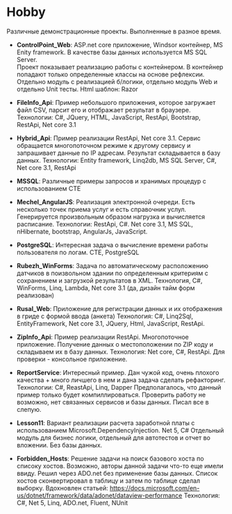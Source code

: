 # Hobby
Различные демонстрационные проекты. Выполненные в разное время.

- **ControlPoint_Web**: ASP.net core приложение, Windsor контейнер, MS Enity framework. В качестве базы данных используется MS SQL Server.  
Проект показывает реализацию работы с контейнером. В контейнер попадают только определенные классы на основе рефлексии.
Отдельно модуль с реализацией б/логики, отдельно модуль Web и отдельно Unit тесты. Html шаблон: Razor

- **FileInfo_Api**: Пример небольшого приложения, которое загружает файл CSV, парсит его и отображает результат в браузере. 
Технологии: C#, JQuery, HTML, JavaScript, RestApi, Bootstrap, RestApi, Net core 3.1

- **Hybrid_Api**: Пример реализации RestApi, Net core 3.1. Сервис обращается многопоточном режиме к другому сервису и запрашивает данные по IP адресам. Результат складывается в базу данных. 
Технологии: Entity framework, Linq2db, MS SQL Server, C#, Net core 3.1, RestApi

- **MSSQL**: Различные примеры запросов и хранимых процедур с использованием CTE

- **Mechel_AngularJS**:  Реализация электронной очереди. Есть несколько точек приема услуг и  есть справочник услул. Генерируется произвольным образом нагрузка и вычисляется расписание. 
Технологии: RestApi, C#. Net core 3.1, MS SQL, nHibernate,  bootstrap, AngularJs, JavaScript.

- **PostgreSQL**: Интересная задача о вычисление времени работы пользователя по логам. CTE, PostgreSQL

- **Rubezh_WinForms**: Задача по автоматическому расположению датчиков в поизвольном здании по определенным критериям с сохранением и загрузкой результатов в XML. 
Технология, C#, WinForms, Linq, Lambda, Net core 3.1 (да, дизайн тайм форм реализован)

- **Rusal_Web**: Приложение для регистрации данных и их отображения в гриде с формой ввода (анкета)
Технология: C#, Linq2Sql, EntityFramework, Net core 3.1, JQuery, Html, JavaScript, RestApi. 

- **ZipInfo_Api**: Пример реализации RestApi. Многопоточное приложение. Получение данных о местоположении по ZIP коду и складываем их в базу данных.
Технология: Net core, C#,  RestApi. Для проверки - консольное приложение.

- **ReportService**: Интересный пример. Дан чужой код, очень плохого качества + много личшего в нем и дана задача сделать рефакторинг. Технологии: C#, ReastApi, Linq, Dapper
Предполагалось, что данный пример только будет компиллироваться. Проверить работу не возможно, нет связанных сервисов и базы данных. Писал все в слепую.

- **Lesson11**: Вариант реализации расчета заработной платы с использованием Microsoft.DependencyInjection. Net 5, C#
Отдельный модуль для бизнес логики, отдельный для автотестов и отчет во вложении. Без базы данных.

- **Forbidden_Hosts**: Решение задачи на поиск базового хоста по списоку хостов. Возможно, авторы данной задачи что-то еще имели ввиду. 
Решил через ADO.net без применение базы данных. Список хостов сконвертировал в таблицу и затем по таблице сделал выборку.
Вдохновлен статьей: https://docs.microsoft.com/en-us/dotnet/framework/data/adonet/dataview-performance
Технология: C#, Net 5, Linq, ADO.net, Fluent, NUnit


